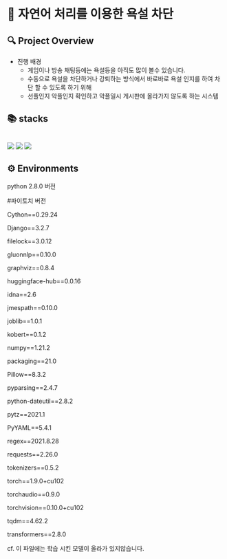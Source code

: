 # 📝 자연어 처리를 이용한 욕설 차단

## :mag: Project Overview
* 진행 배경
  * 게임이나 방송 채팅등에는 욕설등을 아직도 많이 볼수 있습니다.
  * 수동으로 욕설을 차단하거나 강퇴하는 방식에서 바로바로 욕설 인지를 하여 차단 할 수 있도록 하기 위해
  * 선플인지 악플인지 확인하고 악플일시 게시판에 올라가지 않도록 하는 시스템
  
  

## 📚 stacks

<div> 
  <br>
   <img src="https://img.shields.io/badge/python-3776AB?style=for-the-badge&logo=python&logoColor=white"> 
   <img src="https://img.shields.io/badge/django-092E20?style=for-the-badge&logo=django&logoColor=white">
   <img src="https://img.shields.io/badge/PyTorch-EE4C2C?style=for-the-badge&logo=PyTorch&logoColor=white">
  <br>
</div>

## ⚙️ Environments

  python 2.8.0 버전
  
  #파이토치 버전

   Cython==0.29.24
   
   Django==3.2.7
   
   filelock==3.0.12
   
   gluonnlp==0.10.0
   
   graphviz==0.8.4
   
   huggingface-hub==0.0.16
   
   idna==2.6
   
   jmespath==0.10.0
   
   joblib==1.0.1
   
   kobert==0.1.2
   
   numpy==1.21.2
   
   packaging==21.0
   
   Pillow==8.3.2
   
   pyparsing==2.4.7
   
   python-dateutil==2.8.2
   
   pytz==2021.1
   
   PyYAML==5.4.1
   
   regex==2021.8.28
   
   requests==2.26.0
   
   tokenizers==0.5.2
   
   torch==1.9.0+cu102
   
   torchaudio==0.9.0
   
   torchvision==0.10.0+cu102
   
   tqdm==4.62.2
   
   transformers==2.8.0

  
cf. 이 파일에는 학습 시킨 모델이 올라가 있지않습니다.
